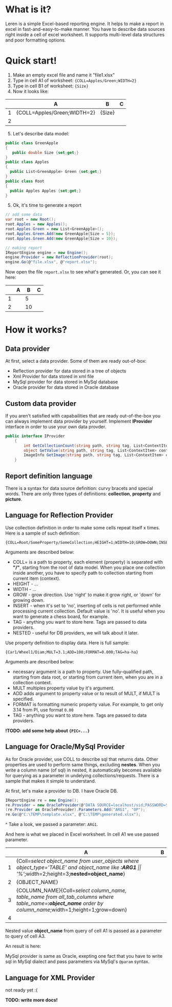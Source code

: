 # What is it?
Leren is a simple Excel-based reporting engine. It helps to make a report in excel in fast-and-easy-to-make manner. You have to describe data sources right inside a cell of excel worksheet. It supports multi-level data structures and poor formatting options.

# Quick start!
1. Make an empty excel file and name it "file1.xlsx"
2. Type in cell A1 of worksheet: `{COLL=Apples/Green;WIDTH=2}`
3. Type in cell B1 of worksheet: `{Size}`
4. Now it looks like:  

|   |                       A                   |   B    |   C   |
|---|-------------------------------------------|--------|-------|
| 1 | {COLL=Apples/Green;WIDTH=2}               | {Size} |       |
| 2 |                                           |        |       |

5. Let's describe data model:
```c#
public class GreenApple
{
   public double Size {set;get;}
}
public class Apples
{
  public List<GreenApple> Green {set;get;}
}
public class Root
{
  public Apples Apples {set;get;}
}
```
5. Ok, it's time to generate a report
```c#
// add some data
var root = new Root();
root.Apples = new Apples();
root.Apples.Green = new List<GreenApple>();
root.Apples.Green.Add(new GreenApple{Size = 5});
root.Apples.Green.Add(new GreenApple{Size = 10});

// making report
IReportEngine engine = new Engine();
engine.Provider = new ReflectionProvider(root);
engine.Go(@"file.xlsx", @"report.xlsx");
```
Now open the file `report.xlsx` to see what's generated. Or, you can see it here:

|   |                       A                   |   B    |   C   |
|---|-------------------------------------------|--------|-------|
| 1 |                                           | 5      |       |
| 2 |                                           | 10     |       |

# How it works?

## Data provider
At first, select a data provider. Some of them are ready out-of-box:
- Reflection provider for data stored in a tree of objects
- Xml Provider for data stored in xml file
- MySql provider for data stored in MySql database
- Oracle provider for data stored in Oracle database

## Custom data provider
If you aren't satisfied with capabailities that are ready out-of-the-box you can always implement data provider by yourself. Implement **IProvider** interface in order to use your own data provder.

```c#
public interface IProvider
    {
        int GetCollectionCount(string path, string tag, List<ContextItem> context);
        object GetValue(string path, string tag, List<ContextItem> context);
        ImageInfo GetImage(string path, string tag, List<ContextItem> context);
    }
```
## Report definition language
There is a syntax for data source definition: curvy bracets and special words. There are only three types of definitions: **collection**, **property** and **picture**.

## Language for Reflection Provider

Use collection definition in order to make some cells repeat itself x times. Here is a sample of such definition:
```
{COLL=Root/SomeProperty/SomeCollection;HEIGHT=1;WIDTH=10;GROW=DOWN;INSERT=NO;TAG=sometag}
```
Arguments are described below:
- COLL= is a path to property, each element (property) is separated with **"/"**, starting from the root of data model. When you place one collection inside another, you have to specify path to collection starting from current item (context).
- HEIGHT - ...
- WIDTH - ...
- GROW - grow direction. Use 'right' to make it grow right, or 'down' for growing down.
- INSERT - when it's set to 'no', inserting of cells is not performed while processing current collection. Default value is 'no'. It is useful when you want to generate a chess board, for example.
- TAG - anything you want to store here. Tags are passed to data providers.
- NESTED - useful for DB providers, we will talk about it later.

Use property definition to display data. Here is full sample:
```
{Car1/Wheel1/Diam;MULT=3.1;ADD=100;FORMAT=0.000;TAG=ha-ha}
```
Arguments are described below:
- necessary argument is a path to property. Use fully-qualified path, starting from data root, or starting from current item, when you are in a collection context.
- MULT multiples property value by it's argument.
- ADD adds argument to property value or to result of MULT, if MULT is specified.
- FORMAT is formatting numeric property value. For example, to get only 3.14 from PI, use format `0.00`
- TAG - anything you want to store here. Tags are passed to data providers.

**!TODO: add some help about `{PIC=...}`**

## Language for Oracle/MySql Provider

As for Oracle provider, use COLL to describe sql that returns data. Other properties are used to perform same things, excluding **nestes**. When you write a column name (of sql) in nested, it automatically becomes available for querying as a parameter in undelying collections/requests. There is a sample that makes it simple to understand.

At first, let's make a provider to DB. I have Oracle DB.
```c#
IReportEngine re = new Engine();
re.Provider = new OracleProvider(@"DATA SOURCE=localhost/sid;PASSWORD=SWORDFISH;PERSIST SECURITY INFO=True;USER ID=JOHN");
(re.Provider as OracleProvider).Parameters.Add("ARG1", "OP");
re.Go(@"C:\TEMP\template.xlsx", @"C:\TEMP\generated.xlsx");
```
^ Take a look, we passed a parameter: `ARG1`.

And here is what we placed in Excel worksheet. In cell A1 we use passed parameter.

|   |                       A                     | B |
|---|---------------------------------------------|---|
| 1 | {Coll=*select object_name from user_objects where object_type='TABLE' and object_name like **:ARG1** \|\| '%'*;width=2;height=3;**nested=object_name**} |   |
| 2 | {OBJECT_NAME} |   |
| 3 | {COLUMN_NAME}{Coll=*select column_name, table_name from all_tab_columns where table_name=**:object_name** order by column_name*;width=1;height=1;grow=down} |   |
| 4 |                                             |   |

Nested value **object_name** from query of cell A1 is passed as a parameter to query of cell A3.

An result is here:

MySql provider is same as Oracle, exepting one fact that you have to write sql in MySql dialect and pass parameters via MySql's `@param` syntax.

## Language for XML Provider

not ready yet :(


**TODO: write more docs!**
